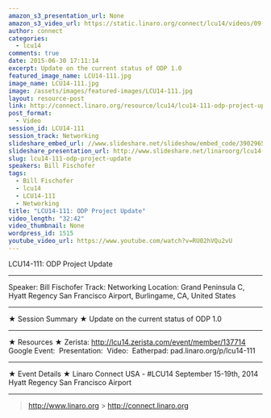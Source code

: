 ```yaml
---
amazon_s3_presentation_url: None
amazon_s3_video_url: https://static.linaro.org/connect/lcu14/videos/09-15-Monday/LCU14-111-%20ODP%20Project%20Update.mp4
author: connect
categories:
  - lcu14
comments: true
date: 2015-06-30 17:11:14
excerpt: Update on the current status of ODP 1.0
featured_image_name: LCU14-111.jpg
image_name: LCU14-111.jpg
image: /assets/images/featured-images/LCU14-111.jpg
layout: resource-post
link: http://connect.linaro.org/resource/lcu14/lcu14-111-odp-project-update/
post_format:
  - Video
session_id: LCU14-111
session_track: Networking
slideshare_embed_url: //www.slideshare.net/slideshow/embed_code/39029650
slideshare_presentation_url: http://www.slideshare.net/linaroorg/lcu14-111-odp-project-update
slug: lcu14-111-odp-project-update
speakers: Bill Fischofer
tags:
  - Bill Fischofer
  - lcu14
  - LCU14-111
  - Networking
title: "LCU14-111: ODP Project Update"
video_length: "32:42"
video_thumbnail: None
wordpress_id: 1515
youtube_video_url: https://www.youtube.com/watch?v=RU02hVQu2vU
---
```


LCU14-111: ODP Project Update

---

Speaker: Bill Fischofer
Track: Networking
Location: Grand Peninsula C, Hyatt Regency San Francisco Airport, Burlingame, CA, United States

---

★ Session Summary ★
Update on the current status of ODP 1.0

---

★ Resources ★
Zerista: http://lcu14.zerista.com/event/member/137714
Google Event: 
Presentation: 
Video: 
Eatherpad: pad.linaro.org/p/lcu14-111

---

★ Event Details ★
Linaro Connect USA - #LCU14
September 15-19th, 2014
Hyatt Regency San Francisco Airport

---

> http://www.linaro.org > http://connect.linaro.org
